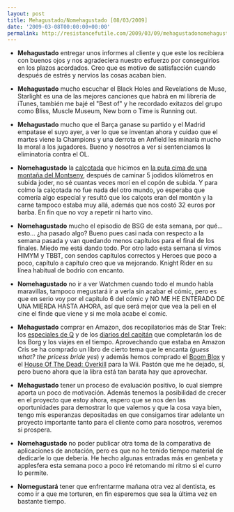 ```yaml
---
layout: post
title: Mehagustado/Nomehagustado [08/03/2009]
date: '2009-03-08T00:00:00+00:00'
permalink: http://resistancefutile.com/2009/03/09/mehagustadonomehagustado-08032009/
---
```

- <strong>Mehagustado</strong> entregar unos informes al cliente y que este los recibiera con buenos ojos y nos agradeciera nuestro esfuerzo por conseguirlos en los plazos acordados. Creo que es motivo de satisfacción cuando después de estrés y nervios las cosas acaban bien.

- <strong>Mehagustado</strong> mucho escuchar el Black Holes and Revelations de Muse, Starlight es una de las mejores canciones que habrá en mi librería de iTunes, también me bajé el "Best of" y he recordado exitazos del grupo como  Bliss, Muscle Museum, New born o Time is Running out.

- <strong>Mehagustado</strong> mucho que el Barça ganase su partido y el Madrid empatase el suyo ayer, a ver lo que se inventan ahora y cuidao que el martes viene la Champions y una derrota en Anfield les minaría mucho la moral a los jugadores. Bueno y nosotros a ver si sentenciamos la eliminatoria contra el OL. 

- <strong>Nomehagustado</strong> la <a href="http://es.wikipedia.org/wiki/Cal%C3%A7otada">calçotada</a> que hicimos en <a href="http://lacasadelbosc.com/">la puta cima de una montaña del Montseny</a>, después de caminar 5 jodidos kilómetros en subida joder, no sé cuantas veces morí en el copón de subida. Y para colmo la calçotada no fue nada del otro mundo, yo esperaba que comería algo especial y resultó que los calçots eran del montón y la carne tampoco estaba muy allá, además que nos costó 32 euros por barba. En fin que no voy a repetir ni harto vino. 

- <strong>Nomehagustado</strong> mucho el episodio de BSG de esta semana, por qué... esto... ¿ha pasado algo? Bueno pues casi nada con respecto a la semana pasada y van quedando menos capítulos para el final de los finales. Miedo me está dando todo. Por otro lado esta semana sí vimos HIMYM y TBBT, con sendos capítulos correctos y Heroes que poco a poco, capítulo a capítulo creo que va mejorando. Knight Rider en su línea habitual de bodrio con encanto.

- <strong>Nomehagustado</strong> no ir a ver Watchmen cuando todo el mundo habla maravillas, tampoco megustará ir a verla sin acabar el cómic, pero es que en serio voy por el capítulo 6 del cómic y NO ME HE ENTERADO DE UNA MIERDA HASTA AHORA, así que será mejor que vea la peli en el cine el finde que viene y si me mola acabe el comic.

- <strong>Mehagustado</strong> comprar en Amazon, dos recopilatorios más de Star Trek: los <a href="http://www.amazon.co.uk/Star-Trek-Fan-Collective-Box/dp/B000HEWJ80/ref=pd_cp_d_h__3?pf_rd_p=212521591&pf_rd_s=center-41&pf_rd_t=201&pf_rd_i=B000RGSXWE&pf_rd_m=A3P5ROKL5A1OLE&pf_rd_r=02GFQ27WTQ3SC8124RW4">especiales de Q</a> y de los <a href="http://www.amazon.co.uk/Star-Trek-Fan-Collective-Captains/dp/B000RGSXWE/ref=sr_1_2?ie=UTF8&s=dvd&qid=1236556170&sr=8-2">diarios del capitán</a> que completarán los de los Borg y los viajes en el tiempo. Aprovechando que estaba en Amazon Cris se ha comprado un libro de cierto tema que le encanta (<em>guess what? the pricess bride yes</em>) y además hemos comprado el <a href="http://www.amazon.co.uk/Electronic-Arts-Boom-Blox-Wii/dp/B00111SFBS/ref=sr_1_1?ie=UTF8&s=videogames&qid=1236556354&sr=8-1">Boom Blox</a> y el <a href="http://www.amazon.co.uk/House-Dead-Overkill-Wii/dp/B001EO6J8I/ref=sr_1_1?ie=UTF8&s=videogames&qid=1236556461&sr=8-1">House Of The Dead: Overkill</a> para la Wii. Pastón que me he dejado, sí, pero bueno ahora que la libra está tan barata hay que aprovechar.

- <strong>Mehagustado</strong> tener un proceso de evaluación positivo, lo cual siempre aporta un poco de motivación. Además tenemos la posibilidad de crecer en el proyecto que estoy ahora, espero que se nos den las oportunidades para demostrar lo que valemos y que la cosa vaya bien, tengo mis esperanzas depositadas en que consigamos tirar adelante un proyecto importante tanto para el cliente como para nosotros, veremos si prospera.

- <strong>Nomehagustado</strong> no poder publicar otra toma de la comparativa de aplicaciones de anotación, pero es que no he tenido tiempo material de dedicarle lo que debería. He hecho algunas entradas más en genbeta y applesfera esta semana poco a poco iré retomando mi ritmo si el curro lo permite.

- <strong>Nomegustará</strong> tener que enfrentarme mañana otra vez al dentista, es como ir a que me torturen, en fin esperemos que sea la última vez en bastante tiempo.
